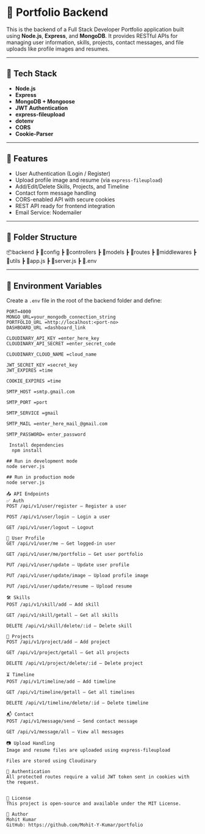# 🧠 Portfolio Backend

This is the backend of a Full Stack Developer Portfolio application built using **Node.js**, **Express**, and **MongoDB**. It provides RESTful APIs for managing user information, skills, projects, contact messages, and file uploads like profile images and resumes.

---

## 🔧 Tech Stack

- **Node.js**
- **Express**
- **MongoDB + Mongoose**
- **JWT Authentication**
- **express-fileupload**
- **dotenv**
- **CORS**
- **Cookie-Parser**

---

## 🚀 Features

- User Authentication (Login / Register)
- Upload profile image and resume (via `express-fileupload`)
- Add/Edit/Delete Skills, Projects, and Timeline
- Contact form message handling
- CORS-enabled API with secure cookies
- REST API ready for frontend integration
- Email Service: Nodemailer

---

## 📁 Folder Structure

📦backend
┣ 📂config
┣ 📂controllers
┣ 📂models
┣ 📂routes
┣ 📂middlewares
┣ 📂utils
┣ 📄app.js
┣ 📄server.js
┣ 📄.env


---

## 🔐 Environment Variables

Create a `.env` file in the root of the backend folder and define:

```env
PORT=4000
MONGO_URL=your_mongodb_connection_string
PORTFOLIO_URL =http://localhost:<port-no>
DASHBOARD_URL =dashboard_link

CLOUDINARY_API_KEY =enter_here_key
CLOUDINARY_API_SECRET =enter_secret_code

CLOUDINARY_CLOUD_NAME =cloud_name

JWT_SECRET_KEY =secret_key
JWT_EXPIRES =time

COOKIE_EXPIRES =time

SMTP_HOST =smtp.gmail.com

SMTP_PORT =port

SMTP_SERVICE =gmail

SMTP_MAIL =enter_here_mail_@gmail.com

SMTP_PASSWORD= enter_password

 Install dependencies
  npm install

## Run in development mode
node server.js

## Run in production mode
node server.js

📤 API Endpoints
✅ Auth
POST /api/v1/user/register – Register a user

POST /api/v1/user/login – Login a user

GET /api/v1/user/logout – Logout

👤 User Profile
GET /api/v1/user/me – Get logged-in user

GET /api/v1/user/me/portfolio – Get user portfolio

PUT /api/v1/user/update – Update user profile

PUT /api/v1/user/update/image – Upload profile image

PUT /api/v1/user/update/resume – Upload resume

🛠️ Skills
POST /api/v1/skill/add – Add skill

GET /api/v1/skill/getall – Get all skills

DELETE /api/v1/skill/delete/:id – Delete skill

💼 Projects
POST /api/v1/project/add – Add project

GET /api/v1/project/getall – Get all projects

DELETE /api/v1/project/delete/:id – Delete project

⏳ Timeline
POST /api/v1/timeline/add – Add timeline

GET /api/v1/timeline/getall – Get all timelines

DELETE /api/v1/timeline/delete/:id – Delete timeline

📬 Contact
POST /api/v1/message/send – Send contact message

GET /api/v1/message/all – View all messages

📷 Upload Handling
Image and resume files are uploaded using express-fileupload

Files are stored using Cloudinary

🔐 Authentication
All protected routes require a valid JWT token sent in cookies with the request.


📌 License
This project is open-source and available under the MIT License.

🙌 Author
Mohit Kumar
GitHub: https://github.com/Mohit-Y-Kumar/portfolio
